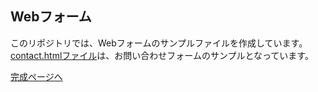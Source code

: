 ## Webフォーム

このリポジトリでは、Webフォームのサンプルファイルを作成しています。[contact.htmlファイル](https://yscyber.github.io/web-forms/contact.html "https://yscyber.github.io/web-forms/contact.html")は、お問い合わせフォームのサンプルとなっています。


[完成ページへ](https://yscyber.github.io/web-forms/ "https://yscyber.github.io/web-forms/")
